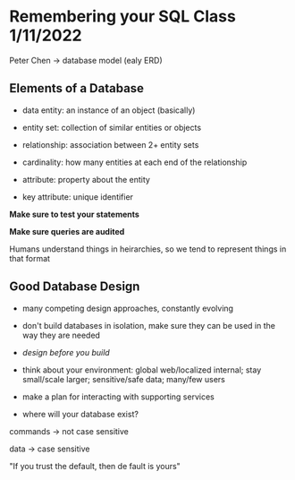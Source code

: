 # Remembering your SQL Class 1/11/2022

Peter Chen -> database model (ealy ERD)

## Elements of a Database

- data entity: an instance of an object (basically)

- entity set: collection of similar entities or objects

- relationship: association between 2+ entity sets

- cardinality: how many entities at each end of the relationship

- attribute: property about the entity

- key attribute: unique identifier

**Make sure to test your statements**

**Make sure queries are audited**

Humans understand things in heirarchies, so we tend to represent things in that format

## Good Database Design

- many competing design approaches, constantly evolving

- don't build databases in isolation, make sure they can be used in the way they are needed

- *design before you build*

- think about your environment: global web/localized internal; stay small/scale larger; sensitive/safe data; many/few users

- make a plan for interacting with supporting services

- where will your database exist?

commands -> not case sensitive

data -> case sensitive

"If you trust the default, then de fault is yours"